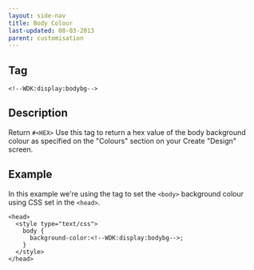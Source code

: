 ```yaml
---
layout: side-nav
title: Body Colour
last-updated: 08-03-2013
parent: customisation
---
```


## Tag

`<!--WDK:display:bodybg-->`

## Description

Return `#<HEX>`
Use this tag to return a hex value of the body background colour as specified on the "Colours" section on your Create "Design" screen.

## Example

In this example we're using the tag to set the `<body>` background colour using CSS set in the `<head>`.

~~~
<head>
  <style type="text/css">
    body {
      background-color:<!--WDK:display:bodybg-->;
    }
  </style>
</head>
~~~